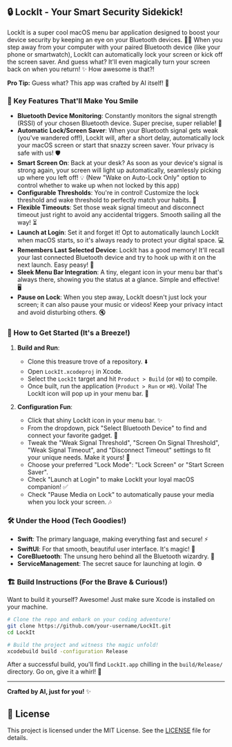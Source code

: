 ## 🔒 LockIt - Your Smart Security Sidekick!

LockIt is a super cool macOS menu bar application designed to boost your device security by keeping an eye on your Bluetooth devices. 🕵️‍♂️ When you step away from your computer with your paired Bluetooth device (like your phone or smartwatch), LockIt can automatically lock your screen or kick off the screen saver. And guess what? It'll even magically turn your screen back on when you return! ✨ How awesome is that?!

**Pro Tip:** Guess what? This app was crafted by AI itself! 🤖

### 🌟 Key Features That'll Make You Smile

*   **Bluetooth Device Monitoring**: Constantly monitors the signal strength (RSSI) of your chosen Bluetooth device. Super precise, super reliable! 📡
*   **Automatic Lock/Screen Saver**: When your Bluetooth signal gets weak (you've wandered off!), LockIt will, after a short delay, automatically lock your macOS screen or start that snazzy screen saver. Your privacy is safe with us! 🛡️
*   **Smart Screen On**: Back at your desk? As soon as your device's signal is strong again, your screen will light up automatically, seamlessly picking up where you left off! 💡 (New "Wake on Auto-Lock Only" option to control whether to wake up when not locked by this app)
*   **Configurable Thresholds**: You're in control! Customize the lock threshold and wake threshold to perfectly match your habits. 📏
*   **Flexible Timeouts**: Set those weak signal timeout and disconnect timeout just right to avoid any accidental triggers. Smooth sailing all the way! ⏳
*   **Launch at Login**: Set it and forget it! Opt to automatically launch LockIt when macOS starts, so it's always ready to protect your digital space. 💻
*   **Remembers Last Selected Device**: LockIt has a good memory! It'll recall your last connected Bluetooth device and try to hook up with it on the next launch. Easy peasy! 🧠
*   **Sleek Menu Bar Integration**: A tiny, elegant icon in your menu bar that's always there, showing you the status at a glance. Simple and effective! 🖥️
*   **Pause on Lock**: When you step away, LockIt doesn't just lock your screen; it can also pause your music or videos! Keep your privacy intact and avoid disturbing others. 🔇

### 🚀 How to Get Started (It's a Breeze!)

1.  **Build and Run**:
    *   Clone this treasure trove of a repository. ⬇️
    *   Open `LockIt.xcodeproj` in Xcode.
    *   Select the `LockIt` target and hit `Product > Build` (or `⌘B`) to compile.
    *   Once built, run the application (`Product > Run` or `⌘R`). Voila! The LockIt icon will pop up in your menu bar. 🎉

2.  **Configuration Fun**:
    *   Click that shiny LockIt icon in your menu bar. ✨
    *   From the dropdown, pick "Select Bluetooth Device" to find and connect your favorite gadget. 🔗
    *   Tweak the "Weak Signal Threshold", "Screen On Signal Threshold", "Weak Signal Timeout", and "Disconnect Timeout" settings to fit your unique needs. Make it yours! 💖
    *   Choose your preferred "Lock Mode": "Lock Screen" or "Start Screen Saver".
    *   Check "Launch at Login" to make LockIt your loyal macOS companion! ✅
    *   Check "Pause Media on Lock" to automatically pause your media when you lock your screen. 🎶

### 🛠️ Under the Hood (Tech Goodies!)

*   **Swift**: The primary language, making everything fast and secure! ⚡
*   **SwiftUI**: For that smooth, beautiful user interface. It's magic! 🎨
*   **CoreBluetooth**: The unsung hero behind all the Bluetooth wizardry. 🔗
*   **ServiceManagement**: The secret sauce for launching at login. ⚙️

### 🏗️ Build Instructions (For the Brave & Curious!)

Want to build it yourself? Awesome! Just make sure Xcode is installed on your machine.

```bash
# Clone the repo and embark on your coding adventure!
git clone https://github.com/your-username/LockIt.git
cd LockIt

# Build the project and witness the magic unfold!
xcodebuild build -configuration Release
```

After a successful build, you'll find `LockIt.app` chilling in the `build/Release/` directory. Go on, give it a whirl! 🥳

---

**Crafted by AI, just for you!** ✨

## 📄 License

This project is licensed under the MIT License. See the [LICENSE](LICENSE) file for details.
